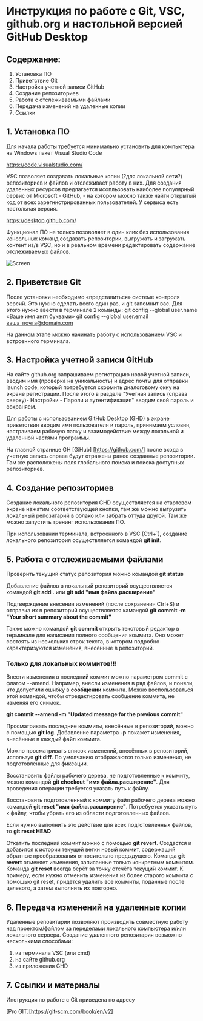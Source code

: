 
# Инструкция по работе с Git, VSC, github.org и настольной версией GitHub Desktop

## Содержание:
1. Установка ПО
2. Приветствие Git
3. Настройка учетной записи GitHub
4. Создание репозиториев
5. Работа с отслеживаемыми файлами
6. Передача изменений на удаленные копии
7. Ссылки


## 1. Установка ПО
Для начала работы требуется минимально установить для компьютера на Windows пакет Visual Studio Code

https://code.visualstudio.com/

VSC позволяет создавать локальные копии (?для локальной сети?) репозиториев и файлов и отслеживает работу в них. Для создания удаленных ресурсов предлагается исопльзовать наиболее популярный сервис от Microsoft - GitHub, - на котором можно также найти открытый код от всех зарегнистрированных пользователей. У сервиса есть настольная версия.

https://desktop.github.com/

Функционал ПО не только позоволяет в один клик без использования консольных команд создавать репозитории, выгружать и загружать контент из/в VSC, но и в реальном времени редактировать содержание отслеживаемых файлов.

![Screen](C:\Users\User\Downloads\1.png)

## 2. Приветствие Git

После установки необходимо «представиться» системе контроля версий. Это нужно сделать всего один раз, и git запомнит вас. Для этого нужно ввести в терминале 2 команды:
git config --global user.name «Ваше имя англ буквами»
git config --global user.email ваша_почта@domain.com

На данном этапе можно начинать работу с использованием VSC и встроенного терминала.

## 3. Настройка учетной записи GitHub

На сайте github.org запрашиваем регистрацию новой учетной записи, вводим имя (проверка на уникальность) и адрес почты для отправки launch code, который потребуется скормить диалоговому окну на экране регистрации. После этого в разделе "Учетная запись (справа сверху)- Настройки - Пароли и аутентификация" вводим свой пароль и сохраняем.

Для работы с использованием GitHub Desktop (GHD) в экране приветствия вводим имя пользователя и пароль, принимаем условия, настраиваем рабочую папку и взаимодействие между локальной и удаленной частями программы. 

На главной странице GH [GiHub] [https://github.com/] после входа в учетную запись справа будут отражены ранее созданные репозитории.  Там же расположены поля глобального поиска и поиска доступных репозиториев. 

## 4. Создание репозиториев

Создание локального репозитория GHD осуществляется на стартовом экране нажатим соответствующей кнопки, там же можно выгрузить локальный репозитарий в облако или забрать оттуда другой. Там же можно запустить тренинг использования ПО.

При использовании терминала, встроенного в VSC (Ctrl+`), создание локального репозитория осуществляется командой **git init**.

## 5. Работа с отслеживаемыми файлами

Проверить текущий статус репозитория можно командой **git status**

Добавление файлов в локальный репозиторий осуществляется командой **git add .**
или **git add "имя файла.расширение"**

Подтверждение внесения изменений (после сохранения Ctrl+S) и отправка их в репозиторий осуществляется камандой __git commit -m "Your short summary about the commit"__

Также можно командой **git commit** открыть текстовый редактор в терминале для написания полного сообщения коммита. Оно может состоять из нескольких строк текста, в котором подробно характеризуются изменения, внесённые в репозиторий.

### Только для локальных коммитов!!!
Внести изменения в последний коммит можно параметром commit с флагом --amend. Например, внесли изменения в ряд файлов, и поняли, что допустили ошибку в **сообщении** коммита. Можно воспользоваться этой командой, чтобы отредактировать сообщение коммита, не изменяя его снимок.

__git commit --amend -m "Updated message for the previous commit"__

Просматривать последние коммиты, внесённые в репозиторий, можно с помощью **git log**. Добавление параметра **-p** покажет изменения, внесённые в каждый файл коммита.

Можно просматривать список изменений, внесённых в репозиторий, используя  **git diff**. По умолчанию отображаются только изменения, не подготовленные для фиксации.

Восстановить файлы рабочего дерева, не подготовленные к коммиту, можно командой **git checkout "имя файла.расширение"**. Для проведения операции требуется указать путь к файлу.

Восстановить подготовленный к коммиту файл рабочего дерева можно командой **git  reset "имя файла.расширение"**. Потребуется указать путь к файлу, чтобы убрать его из области подготовленных файлов. 

Если нужно выполнить это действие для всех подготовленных файлов, то **git reset HEAD**

Откатить последний коммит можно с помощью **git revert**. Создастся и добавится к истории текущей ветки новый коммит, содержащий обратные преобразования относительно предыдущего. Команда **git revert** отменяет изменения, записанные только конкретным коммитом. Команда **git reset** всегда берёт за точку отсчёта текущий коммит. К примеру, если нужно отменить изменения из более старого коммита с помощью git reset, придётся удалить все коммиты, поданные после целевого, а затем выполнить их повторно.

## 6. Передача изменений на удаленные копии 

Удаленные репозитарии позволяют производить совместную работу над проектом/файлом за переделами локального компьютера и/или локального сервера. Создание удаленного репозитария возможно несколькими способами:
1. из терминала VSC (или cmd)
2. на сайте github.org
3. из приложения GHD

## 7. Ссылки и материалы 

Инструкция по работе с Git приведена по адресу 

[Pro GIT][https://git-scm.com/book/en/v2]


